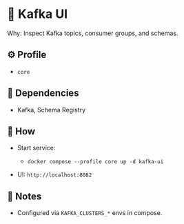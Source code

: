 # 🧩 Kafka UI

Why: Inspect Kafka topics, consumer groups, and schemas.

## ⚙️ Profile

- `core`

## 🔗 Dependencies

- Kafka, Schema Registry

## 🚀 How

- Start service:
  - `docker compose --profile core up -d kafka-ui`

- UI: `http://localhost:8082`

## 📝 Notes

- Configured via `KAFKA_CLUSTERS_*` envs in compose.

